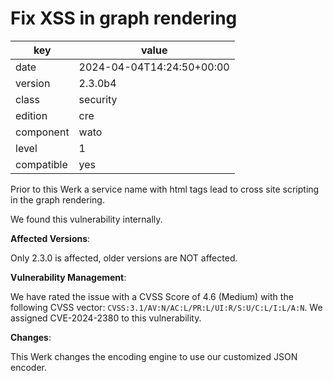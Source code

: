 [//]: # (werk v2)
# Fix XSS in graph rendering

key        | value
---------- | ---
date       | 2024-04-04T14:24:50+00:00
version    | 2.3.0b4
class      | security
edition    | cre
component  | wato
level      | 1
compatible | yes

Prior to this Werk a service name with html tags lead to cross site scripting in the graph rendering.

We found this vulnerability internally.

**Affected Versions**:

Only 2.3.0 is affected, older versions are NOT affected.

**Vulnerability Management**:

We have rated the issue with a CVSS Score of 4.6 (Medium) with the following CVSS vector:
`CVSS:3.1/AV:N/AC:L/PR:L/UI:R/S:U/C:L/I:L/A:N`.
We assigned CVE-2024-2380 to this vulnerability.

**Changes**:

This Werk changes the encoding engine to use our customized JSON encoder.

